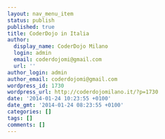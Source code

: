 ```yaml
---
layout: nav_menu_item
status: publish
published: true
title: CoderDojo in Italia
author:
  display_name: CoderDojo Milano
  login: admin
  email: coderdojomi@gmail.com
  url: ''
author_login: admin
author_email: coderdojomi@gmail.com
wordpress_id: 1730
wordpress_url: http://coderdojomilano.it/?p=1730
date: '2014-01-24 10:23:55 +0100'
date_gmt: '2014-01-24 08:23:55 +0100'
categories: []
tags: []
comments: []
---
```


